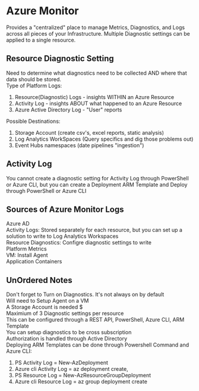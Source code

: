# Azure Monitor
Provides a "centralized" place to manage Metrics, Diagnostics, and Logs across all pieces of your Infrastructure.  Multiple Diagnostic settings can be applied to a single resource.  

## Resource Diagnostic Setting
Need to determine what diagnostics need to be collected AND where that data should be stored.  
Type of Platform Logs:  
1) Resource(Diagnostic) Logs - insights WITHIN an Azure Resource  
2) Activity Log - insights ABOUT what happened to an Azure Resource  
3) Azure Active Directory Log - "User" reports  

Possible Destinations:  
1) Storage Account (create csv's, excel reports, static analysis)
2) Log Analytics WorkSpaces (Query specifics and dig those problems out)
3) Event Hubs namespaces (date pipelines "ingestion")  

## Activity Log  
You cannot create a diagnostic setting for Activity Log through PowerShell or Azure CLI, but you can create a Deployment ARM Template and Deploy through PowerShell or Azure CLI  

## Sources of Azure Monitor Logs  
Azure AD  
Activity Logs: Stored separately for each resource, but you can set up a solution to write to Log Analytics Workspaces  
Resource Diagnostics: Configre diagnostic settings to write  
Platform Metrics  
VM: Install Agent  
Application
Containers



## UnOrdered Notes
Don't forget to Turn on Diagnostics.  It's not always on by default  
Will need to Setup Agent on a VM  
A Storage Account is needed $  
Maximium of 3 Diagnostic settings per resource  
This can be configured through a REST API, PowerShell, Azure CLI, ARM Template  
You can setup diagnostics to be cross subscription  
Authorization is handled through Active Directory  
Deploying ARM Templates can be done through Powershell Command and Azure CLI:  
1) PS Activity Log = New-AzDeployment
2) Azure cli Activity Log = az deployment create,
3) PS Resource Log = New-AzResourceGroupDeployment
4) Azure cli Resource Log = az group deployment create  






